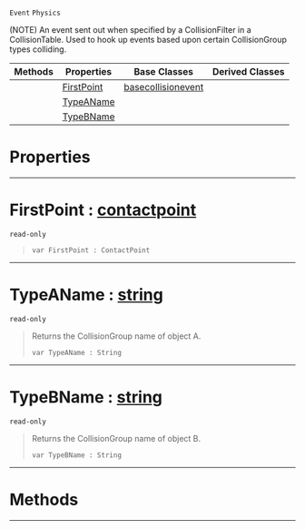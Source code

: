  `Event` `Physics`



(NOTE) An event sent out when specified by a CollisionFilter in a CollisionTable. Used to hook up events based upon certain CollisionGroup types colliding.

|Methods|Properties|Base Classes|Derived Classes|
|---|---|---|---|
| |[ FirstPoint](https://github.com/PlasmaEngine/PlasmaDocs/tree/master/docs/C%2B%2B/code_reference/class_reference/collisiongroupevent.markdown#firstpoint-plasma-engine-d)|[basecollisionevent](https://github.com/PlasmaEngine/PlasmaDocs/tree/master/docs/C%2B%2B/code_reference/class_reference/basecollisionevent.markdown)| |
| |[ TypeAName](https://github.com/PlasmaEngine/PlasmaDocs/tree/master/docs/C%2B%2B/code_reference/class_reference/collisiongroupevent.markdown#typeaname-plasma-engine-do)| | |
| |[ TypeBName](https://github.com/PlasmaEngine/PlasmaDocs/tree/master/docs/C%2B%2B/code_reference/class_reference/collisiongroupevent.markdown#typebname-plasma-engine-do)| | |


 #  Properties


---  
 #  FirstPoint : [contactpoint](https://github.com/PlasmaEngine/PlasmaDocs/tree/master/docs/C%2B%2B/code_reference/class_reference/contactpoint.markdown)

 `read-only`

> 
> ``` lang=cpp, name=Lightning
> var FirstPoint : ContactPoint


---  
 #  TypeAName : [string](https://github.com/PlasmaEngine/PlasmaDocs/tree/master/docs/C%2B%2B/code_reference/lightning_base_types/string.markdown)

 `read-only`

> Returns the CollisionGroup name of object A.
> ``` lang=cpp, name=Lightning
> var TypeAName : String


---  
 #  TypeBName : [string](https://github.com/PlasmaEngine/PlasmaDocs/tree/master/docs/C%2B%2B/code_reference/lightning_base_types/string.markdown)

 `read-only`

> Returns the CollisionGroup name of object B.
> ``` lang=cpp, name=Lightning
> var TypeBName : String


---  
 #  Methods


---  
 

 